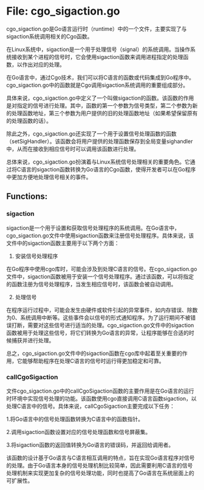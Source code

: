# File: cgo_sigaction.go

cgo_sigaction.go是Go语言运行时（runtime）中的一个文件，主要实现了与sigaction系统调用相关的Cgo函数。

在Linux系统中，sigaction是一个用于处理信号（signal）的系统调用。当操作系统接收到某个进程的信号时，它会使用sigaction函数来调用进程指定的处理函数，以作出对应的处理。

在Go语言中，通过Cgo技术，我们可以将C语言的函数或代码集成到Go程序中。cgo_sigaction.go中的函数就是Cgo调用sigaction系统调用的重要组成部分。

具体来说，cgo_sigaction.go中定义了一个叫做sigaction的函数。该函数的作用是对指定的信号进行处理。其中，函数的第一个参数为信号类型，第二个参数为新的处理函数地址，第三个参数为用户提供的旧的处理函数地址（如果希望保留原有的处理函数的话）。

除此之外，cgo_sigaction.go还实现了一个用于设置信号处理函数的函数（setSigHandler）。该函数会将用户提供的处理函数保存到全局变量sighandler中，从而在接收到相应信号时可以调用该函数进行处理。

总体来说，cgo_sigaction.go扮演着与Linux系统信号处理相关的重要角色。它通过将C语言的sigaction函数转换为Go语言的Cgo函数，使得开发者可以在Go程序中更加方便地处理信号相关的事件。

## Functions:

### sigaction

sigaction是一个用于设置和获取信号处理程序的系统调用。在Go语言中，cgo_sigaction.go文件中使用sigaction函数来注册信号处理程序。具体来说，该文件中的sigaction函数主要用于以下两个方面：

1. 安装信号处理程序

在Go程序中使用cgo库时，可能会涉及到处理C语言的信号。在cgo_sigaction.go文件中，sigaction函数被用于安装一个信号处理程序。通过该函数，可以将指定的函数注册为信号处理程序，当发生相应信号时，该函数会被自动调用。

2. 处理信号

在程序运行过程中，可能会发生由硬件或软件引起的异常事件，如内存错误、除数为0、系统调用中断等。这些事件会以信号的形式通知程序。为了运行期间不被错误打断，需要对这些信号进行适当的处理。cgo_sigaction.go文件中的sigaction函数被用于处理这些信号，将它们转换为Go语言的异常，让程序能够在合适的时候捕获并进行处理。

总之，cgo_sigaction.go文件中的sigaction函数在cgo库中起着至关重要的作用，它能够帮助程序在处理C语言的信号时运行得更加稳定和可靠。



### callCgoSigaction

文件cgo_sigaction.go中的callCgoSigaction函数的主要作用是在Go语言的运行时环境中实现信号处理的功能。该函数使用cgo直接调用C语言函数sigaction，以处理C语言中的信号。具体来说，callCgoSigaction主要完成以下任务：

1.将Go语言中的信号处理函数转换为C语言中的函数指针。

2.调用sigaction函数设置对应的信号处理函数和信号屏蔽集。

3.将sigaction函数的返回值转换为Go语言的错误码，并返回给调用者。

该函数的设计基于Go语言与C语言相互调用的特点，旨在实现Go语言程序对信号的处理。由于Go语言本身的信号处理机制比较简单，因此需要利用C语言的信号处理机制来实现更加复杂的信号处理功能，同时也提高了Go语言在系统层面上的可扩展性。



